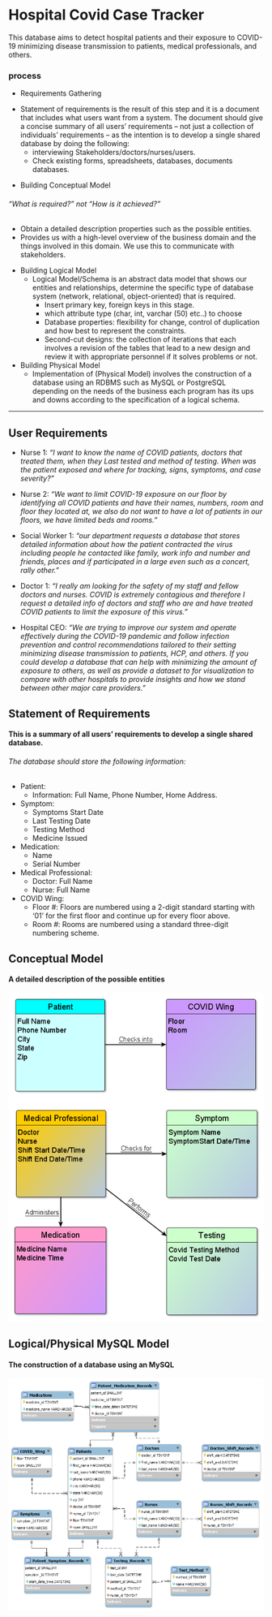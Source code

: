# Hospital Covid Case Tracker
This database aims to detect hospital patients and their exposure to COVID-19 minimizing disease transmission to patients, medical professionals, and others.
###	process	 ###
* Requirements Gathering
 -  Statement of requirements is the result of this step and it is a document that includes what users want from a system. The document should give a concise summary of all users’ requirements – not just a collection of individuals’ requirements – as the intention is to develop a single shared database by doing the following:
	  - interviewing Stakeholders/doctors/nurses/users.
	  - Check existing forms, spreadsheets, databases, documents databases.

* Building Conceptual Model 
######  “What is required?” not “How is it achieved?” ######
  - Obtain a detailed description properties such as the possible entities.
  - Provides us with a high-level overview of the business domain and the things involved in this domain. We use this to communicate with stakeholders.
* Building Logical Model 
  - Logical Model/Schema is an abstract data model that shows our entities and relationships, determine the specific type of database system (network, relational, object-oriented) that is required.
     - Insert primary key, foreign keys in this stage.
     - which attribute type (char, int, varchar (50) etc..) to choose
     - Database properties: flexibility for change, control of duplication and how best to represent the constraints.
     -  Second-cut designs: the collection of iterations that each involves a revision of the tables that lead to a new design and review it with appropriate personnel if it solves problems or not.
* Building Physical Model 
  - Implementation of (Physical Model) involves the construction of a database  using an RDBMS such as MySQL or PostgreSQL depending on the needs of the business each program has its ups and downs according to the specification of a logical schema.
----------------------------------------------------------------------------------

##  User Requirements ##
* Nurse 1: *“I want to know the name of COVID patients, doctors that treated them, when they Last tested and method of testing. When was the patient exposed and where for tracking, signs, symptoms, and case severity?”*

* Nurse 2: *“We want to limit COVID-19 exposure on our floor by identifying all COVID patients and have their names, numbers, room and floor they located at, we also do not want to have a lot of patients in our floors, we have limited beds and rooms.”*

* Social Worker 1: *“our department requests a database that stores detailed information about how the patient contracted the virus including people he contacted like family, work info and number and friends, places and if participated in a large even such as a concert, rally other.”* 

* Doctor 1: *“I really am looking for the safety of my staff and fellow doctors and nurses. COVID is extremely contagious and therefore I request a detailed info of doctors and staff who are and have treated COVID patients to limit the exposure of this virus.”*

* Hospital CEO: *“We are trying to improve our system and operate effectively during the COVID-19 pandemic and follow infection prevention and control recommendations tailored to their setting minimizing disease transmission to patients, HCP, and others. If you could develop a database that can help with minimizing the amount of exposure to others, as well as provide a dataset to for visualization to compare with other hospitals to provide insights and how we stand between other major care providers.”*


##  Statement of Requirements ##

#### This is a summary of all users’ requirements to develop a single shared database.
######  The database should store the following information: ####
* Patient: 
  - Information: Full Name, Phone Number, Home Address. 
* Symptom: 
  - Symptoms Start Date
  - Last Testing Date
  - Testing Method
  - Medicine Issued
* Medication:
  - Name
  - Serial Number
* Medical Professional:
  - Doctor: Full Name
  - Nurse: Full Name
* COVID Wing:
  - Floor #: Floors are numbered using a 2-digit standard starting with ‘01’ for the first floor and continue up for every floor above.
  - Room  #: Rooms are numbered using a standard three-digit numbering scheme.


##  Conceptual Model ##
####  A detailed description of the possible entities ####
![alt text](https://github.com/HmSalah/COVID_case_tracker/blob/main/ER%20Diagram%20Models/conceptual_model.png?raw=true)

##  Logical/Physical MySQL Model ##
#### The construction of a database using an MySQL ####
![alt text](https://github.com/HmSalah/COVID_case_tracker/blob/main/ER%20Diagram%20Models/Logical-Physical%20Model.png?raw=true)
